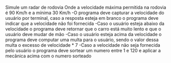 Simule um radar de rodovia 
Onde a velocidade máxima permitida na rodovia é 90 Km/h e a mínima 30 Km/h
-O programa deve capturar a velocidade do usuário por terminal, caso a resposta esteja em branco o programa deve indicar que a velocidade não foi fornecida
-Caso o usuário esteja abaixo da velocidade o programa deve retornar que o carro está muito lento e que o usuário deve mudar de mão
-Caso o usuário esteja acima da velocidade o programa deve computar uma multa para o usuário, sendo o valor dessa multa o excesso de velocidade * 7
-Caso a velocidade não seja fornecida pelo usuário o programa deve sortear um numero entre 1 e 120 e aplicar a mecânica acima com o numero sorteado